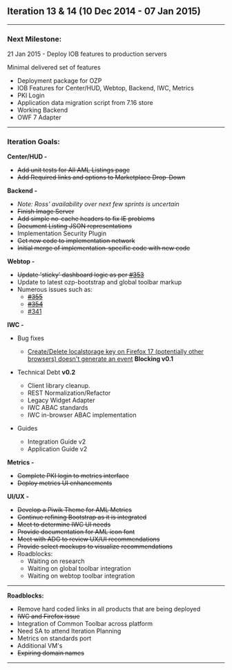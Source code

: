 ## Iteration 13 & 14 (10 Dec 2014 - 07 Jan 2015)

***

### Next Milestone:
21 Jan 2015 - Deploy IOB features to production servers

Minimal delivered set of features
* Deployment package for OZP
* IOB Features for Center/HUD, Webtop, Backend, IWC, Metrics
* PKI Login
* Application data migration script from 7.16 store
* Working Backend
* OWF 7 Adapter

***

### Iteration Goals:
**Center/HUD -**
* ~~Add unit tests for All AML Listings page~~
* ~~Add Required links and options to Marketplace Drop-Down~~

**Backend -**
* *Note: Ross' availability over next few sprints is uncertain*
* ~~Finish Image Server~~
* ~~Add simple no-cache headers to fix IE problems~~
* ~~Document Listing JSON representations~~
* Implementation Security Plugin
 * ~~Get new code to implementation network~~
 * ~~Initial merge of implementation-specific code with new code~~

**Webtop -**
* ~~Update 'sticky' dashboard logic as per [#353](https://huboard.com/ozone-development/ozp-webtop#/issues/51341875)~~
* Update to latest ozp-bootstrap and global toolbar markup
* Numerous issues such as:
  * ~~[#355](https://github.com/ozone-development/ozp-webtop/issues/355)~~
  * ~~[#354](https://github.com/ozone-development/ozp-webtop/issues/354)~~
  * [#341](https://github.com/ozone-development/ozp-webtop/issues/341)

**IWC -**
* Bug fixes
    * [Create/Delete localstorage key on Firefox 17 (potentially other browsers) doesn't generate an event](https://github.com/ozone-development/ozp-iwc/issues/123) **Blocking v0.1**
    
* Technical Debt **v0.2**
    * Client library cleanup.
    * REST Normalization/Refactor
    * Legacy Widget Adapter
    * IWC ABAC standards
    * IWC in-browser ABAC implementation


* Guides
    * Integration Guide v2
    * Application Guide v2

**Metrics -**
* ~~Complete PKI login to metrics interface~~
* ~~Deploy metrics UI enhancements~~

**UI/UX -**
* ~~Develop a Piwik Theme for AML Metrics~~
* ~~Continue refining Bootstrap as it is integrated~~
* ~~Meet to determine IWC UI needs~~
* ~~Provide documentation for AML icon font~~
* ~~Meet with ADG to review UX/UI recommendations~~
* ~~Provide select mockups to visualize recommendations~~
* Roadblocks:
  * Waiting on research 
  * Waiting on global toolbar integration 
  * Waiting on webtop toolbar integration 

***

**Roadblocks:**
* Remove hard coded links in all products that are being deployed
* ~~IWC and Firefox issue~~
* Integration of Common Toolbar across platform
* Need SA to attend Iteration Planning
* Metrics on standards port
* Additional VM's
* ~~Expiring domain names~~

***